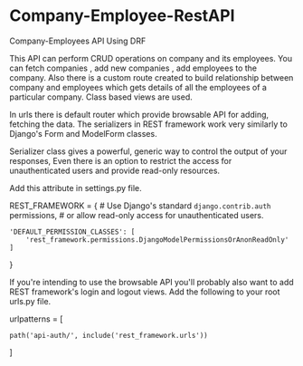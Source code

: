 # Company-Employee-RestAPI
Company-Employees API Using DRF

This API can perform CRUD operations on company and its employees.
You can fetch companies , add new companies , add employees to the company.
Also there is a custom route created to build relationship between company and employees which gets details of all the employees of a particular company.
Class based views are used.

In urls there is default router which provide browsable API for adding, fetching the data.
The serializers in REST framework work very similarly to Django's Form and ModelForm classes. 

Serializer class gives a powerful, generic way to control the output of your responses,
Even there is an option to restrict the access for unauthenticated users and provide read-only resources.

Add this attribute in settings.py file.

REST_FRAMEWORK = {
    # Use Django's standard `django.contrib.auth` permissions,
    # or allow read-only access for unauthenticated users.
    
    'DEFAULT_PERMISSION_CLASSES': [
        'rest_framework.permissions.DjangoModelPermissionsOrAnonReadOnly'
    ]
}

If you're intending to use the browsable API you'll probably also want to add REST framework's login and logout views. Add the following to your root urls.py file.

urlpatterns = [

    path('api-auth/', include('rest_framework.urls'))
]
